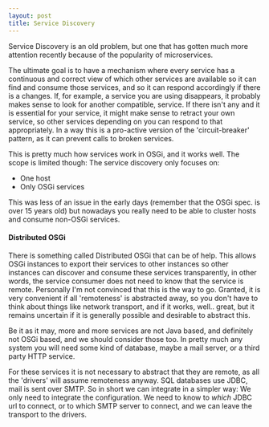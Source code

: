 ```yaml
---
layout: post
title: Service Discovery
---
```

Service Discovery is an old problem, but one that has gotten much more attention recently because of the popularity of microservices.

The ultimate goal is to have a mechanism where every service has a continuous and correct view of which other services are available so it can find and consume those services, and so it can respond accordingly if there is a changes. If, for example, a service you are using disappears, it probably makes sense to look for another compatible, service. If there isn't any and it is essential for your service, it might make sense to retract your own service, so other services depending on you can respond to that appropriately. In a way this is a pro-active version of the 'circuit-breaker' pattern, as it can prevent calls to broken services.

This is pretty much how services work in OSGi, and it works well. The scope is limited though: The service discovery only focuses on:

 - One host
 - Only OSGi services

This was less of an issue in the early days (remember that the OSGi spec. is over 15 years old) but nowadays you really need to be able to cluster hosts and consume non-OSGi services.

#### Distributed OSGi
There is something called Distributed OSGi that can be of help. This allows OSGi instances to export their services to other instances so other instances can discover and consume these services transparently, in other words, the service consumer does not need to know that the service is remote. Personally I'm not convinced that this is the way to go. Granted, it is very convenient if all 'remoteness' is abstracted away, so you don't have to think about things like network transport, and if it works, well.. great, but it remains uncertain if it is generally possible and desirable to abstract this.

Be it as it may, more and more services are not Java based, and definitely not OSGi based, and we should consider those too. In pretty much any system you will need some kind of database, maybe a mail server, or a third party HTTP service. 

For these services it is not necessary to abstract that they are remote, as all the 'drivers' will assume remoteness anyway. SQL databases use JDBC, mail is sent over SMTP. So in short we can integrate in a simpler way: We only need to integrate the configuration. We need to know to *which* JDBC url to connect, or to which SMTP server to connect, and we can leave the transport to the drivers.


